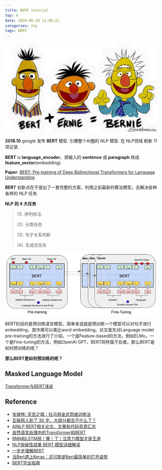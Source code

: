 ```yaml
---
title: BERT tutorial
top: 9
date: 2019-06-20 11:00:21
categories: nlp
tags: BERT
---
```


<img src="/images/nlp/Bert-Ernie-logo.jpg" width="550" alt="Bert-Ernie" />

<!-- more -->

**2018.10** google 发布 **BERT** 模型. 引爆整个AI圈的 NLP 模型. 在 NLP领域 刷新 11 项记录.

**BERT** is **language_encoder**，把输入的 **sentence** 或 **paragraph** 转成 **feature_vector**(embedding).

**Paper**: [BERT: Pre-training of Deep Bidirectional Transformers for Language Understanding](https://arxiv.org/abs/1810.04805)

**BERT** 创新点在于提出了一套完整的方案，利用之前最新的算法模型，去解决各种各样的 NLP 任务.

<!-- more -->

**NLP 的 4 大任务**

> (1). 序列标注.   
>
> (2). 分类任务               
>
> (3). 句子关系判断
> 
> (4). 生成式任务

<img src="/images/nlp/bert-sample-1.png" width="700" alt="Bert的预训练和微调（图片来自Bert的原论文）" />

BERT的目的是预训练语言模型，简单来说就是预训练一个模型可以对句子进行embedding，其作用可以类比word embedding。论文首先对Language model pre-training的方法进行了介绍，一个是Feature-based的方法，例如ELMo，一个是Fine-tuning的方法，例如OpenAI GPT，BERT同样属于后者。那么BERT是如何预训练的呢？


**那么BERT是如何预训练的呢？**

## Masked Language Model


[Transformer与BERT浅说](https://zhuanlan.zhihu.com/p/49542105)

## Reference

- [张俊林: 天空之城：拉马努金式思维训练法](https://zhuanlan.zhihu.com/p/51934140)
- [互联网人到了 30 岁，大部分都去干什么了？](https://www.zhihu.com/question/20584585/answer/15559213)
- [AINLP BERT相关论文、文章和代码资源汇总][6]
- [自然语言处理中的Transformer和BERT][1]
- [RNN和LSTM弱！爆！了！注意力模型才是王道][3]
- [NLP突破性成果 BERT 模型详细解读][5]
- [一步步理解BERT][7]
- [当Bert遇上Keras：这可能是Bert最简单的打开姿势][8]
- [BERT完全指南][a6]

[a6]: https://terrifyzhao.github.io/2019/01/17/BERT完全指南.html


[1]: https://zhuanlan.zhihu.com/p/53099098
[2]: https://zhuanlan.zhihu.com/p/54743941
[3]: https://zhuanlan.zhihu.com/p/36331888
[5]: https://zhuanlan.zhihu.com/p/46997268
[6]: https://zhuanlan.zhihu.com/p/50717786
[7]: https://mp.weixin.qq.com/s/H4at_BDLwZWqlBHLjMZWRQ
[8]: https://kexue.fm/archives/6736

